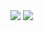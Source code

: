 <img src="https://github-readme-stats.vercel.app/api?username=yangchnet&count_private=true&show_icons=true&include_all_commits=true&theme=synthwave" /> 

<img src="https://github-readme-stats.vercel.app/api/top-langs/?username=yangchnet&hide=javascript,html,css,assembly" />

<!--
**yangchnet/yangchnet** is a ✨ _special_ ✨ repository because its `README.md` (this file) appears on your GitHub profile.

Here are some ideas to get you started:

- 🔭 I’m currently working on ...
- 🌱 I’m currently learning ...
- 👯 I’m looking to collaborate on ...
- 🤔 I’m looking for help with ...
- 💬 Ask me about ...
- 📫 How to reach me: ...
- 😄 Pronouns: ...
- ⚡ Fun fact: ...
-->
